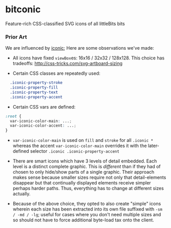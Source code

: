 # bitconic

Feature-rich CSS-classified SVG icons of all littleBits bits


### Prior Art
We are influenced by [iconic](https://useiconic.com/open); Here are some observations we've made:  

- All icons have fixed `viewBox`es: 16x16 / 32x32 / 128x128. This choice has tradeoffs: http://css-tricks.com/svg-artboard-sizing

- Certain CSS classes are repeatedly used:
```css
  .iconic-property-stroke
  .iconic-property-fill
  .iconic-property-text
  .iconic-property-accent
```

- Certain CSS vars are defined:
```css
:root {
  var-iconic-color-main: ...;
  var-iconic-color-accent: ...;
}
```

- `var-iconic-color-main` is used on `fill` and `stroke` for all `.iconic *` whereas the accent `var-iconic-color-main` overrides it with the later-defined selector `.iconic .iconic-property-accent`

- There are smart icons which have 3 levels of detail embedded. Each level is a distinct complete graphic. This is *different* than if they had of chosen to only hide/show parts of a single graphic. Their approach makes sense because smaller sizes require not only that detail-elements disappear but that continually displayed elements receive simpler perhaps harder paths. Thus, everything has to change at different sizes actually.  

- Because of the above choice, they opted to also create "simple" icons wherein each size has been extracted into its own file suffixed with `-sm / -md / -lg`; useful for cases where you don't need multiple sizes and so should not have to force additional byte-load tax onto the client.
